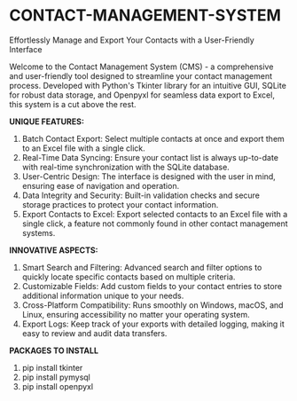 # CONTACT-MANAGEMENT-SYSTEM
Effortlessly Manage and Export Your Contacts with a User-Friendly Interface

Welcome to the Contact Management System (CMS) - a comprehensive and user-friendly tool designed to streamline your contact management process. Developed with Python's Tkinter library for an intuitive GUI, SQLite for robust data storage, and Openpyxl for seamless data export to Excel, this system is a cut above the rest.

**UNIQUE FEATURES:**
1. Batch Contact Export: Select multiple contacts at once and export them to an Excel file with a single click.
2. Real-Time Data Syncing: Ensure your contact list is always up-to-date with real-time synchronization with the SQLite database.
3. User-Centric Design: The interface is designed with the user in mind, ensuring ease of navigation and operation.
4. Data Integrity and Security: Built-in validation checks and secure storage practices to protect your contact information.
5. Export Contacts to Excel: Export selected contacts to an Excel file with a single click, a feature not commonly found in other contact management systems.

**INNOVATIVE ASPECTS:**
1. Smart Search and Filtering: Advanced search and filter options to quickly locate specific contacts based on multiple criteria.
2. Customizable Fields: Add custom fields to your contact entries to store additional information unique to your needs.
3. Cross-Platform Compatibility: Runs smoothly on Windows, macOS, and Linux, ensuring accessibility no matter your operating system.
4. Export Logs: Keep track of your exports with detailed logging, making it easy to review and audit data transfers.

__PACKAGES TO INSTALL__

1. pip install tkinter
2. pip install pymysql
3. pip install openpyxl

